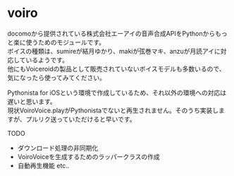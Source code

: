 # voiro
docomoから提供されている株式会社エーアイの音声合成APIをPythonからもっと楽に使うためのモジュールです。  
ボイスの種類は、sumireが結月ゆかり、makiが弦巻マキ、anzuが月読アイに対応しているようです。  
他にもVoiceroidの製品として販売されていないボイスモデルも多数いるので、気になったら使ってみてください。


Pythonista for iOSという環境で作成しているため、それ以外の環境への対応は遅いと思います。  
現状VoiroVoice.playがPythonistaでないと再生されません。そのうち実装しますが、プルリク送っていただけると早いです。


TODO
* ダウンロード処理の非同期化
* VoiroVoiceを生成するためのラッパークラスの作成
* 自動再生機能
etc..

